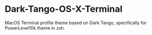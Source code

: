 # Dark-Tango-OS-X-Terminal
MacOS Terminal profile theme based on Dark Tango, specifically for PowerLevel10k theme in zsh.
